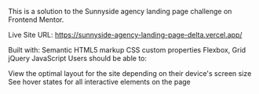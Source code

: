 This is a solution to the Sunnyside agency landing page challenge on Frontend Mentor.

Live Site URL: https://sunnyside-agency-landing-page-delta.vercel.app/

Built with:
Semantic HTML5 markup
CSS custom properties
Flexbox, Grid
jQuery
JavaScript
Users should be able to:

View the optimal layout for the site depending on their device's screen size
See hover states for all interactive elements on the page
